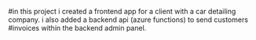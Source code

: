 #in this project i created a frontend app for a client with a car detailing company. i also added a backend api (azure functions) to send customers #invoices within the backend admin panel.
